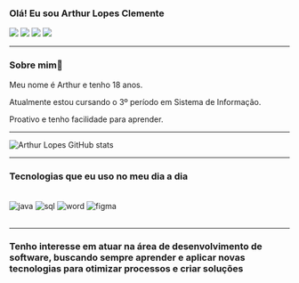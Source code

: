 ### Olá! Eu sou Arthur Lopes Clemente

[![](https://img.shields.io/badge/WhatsApp-25D366?style=for-the-badge&logo=whatsapp&logoColor=white)](https://w.app/b4tiyu)
[![](    https://img.shields.io/badge/Telegram-2CA5E0?style=for-the-badge&logo=telegram&logoColor=white)](https://t.me/arthurlopesclemente)
[![](https://img.shields.io/badge/Instagram-E4405F?style=for-the-badge&logo=instagram&logoColor=white)](https://www.instagram.com/arthur.lc_027?igsh=NWlsbWNqamgzNm1i)
[![](https://img.shields.io/badge/Gmail-D14836?style=for-the-badge&logo=gmail&logoColor=white)](mailto:arthurlopesclemente@gmail.com?subject=arthurlopesclemente@gmail.com&body=arthurlopesclemente@gmail.com)

-----

### Sobre mim🚀
Meu nome é Arthur e tenho 18 anos.

Atualmente estou cursando o 3º período em Sistema de Informação.

Proativo e tenho facilidade para aprender.

-----

 ![Arthur Lopes GitHub stats](https://github-readme-stats.vercel.app/api?username=Arthuzin27&show_icons=true&theme=dracula)
 
-----
 
 ### Tecnologias que eu uso no meu dia a dia
<div style= "display: inline_block"><br/>
 <img align= "center" alt= "java" src = "https://img.shields.io/badge/Java-ED8B00?style=for-the-badge&logo=openjdk&logoColor=white"/>
<img align="center" alt= "sql" src = "https://img.shields.io/badge/MySQL-00000F?style=for-the-badge&logo=mysql&logoColor=white"/>
<img align= "center" alt= "word" src = "https://img.shields.io/badge/Microsoft_Word-2B579A?style=for-the-badge&logo=microsoft-word&logoColor=white"/>
 <img align= "center" alt= "figma" src = "https://img.shields.io/badge/Figma-F24E1E?style=for-the-badge&logo=figma&logoColor=white"/>
</div><br/>


-----
### Tenho interesse em atuar na área de desenvolvimento de software, buscando sempre aprender e aplicar novas tecnologias para otimizar processos e criar soluções

